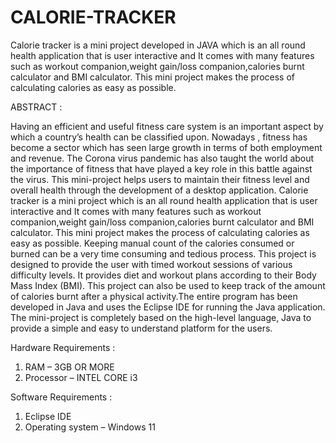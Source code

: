 # CALORIE-TRACKER
Calorie tracker is a mini project developed in JAVA which is an all round health application that is user interactive and It comes with many features such as workout companion,weight gain/loss companion,calories burnt calculator and BMI calculator. This mini project makes the process of calculating calories as easy as possible. 

ABSTRACT :

Having an efficient and useful fitness care system is an important aspect by which a country’s health can be classified upon. Nowadays , fitness has become a sector which has seen large growth in terms of both employment and revenue. The  Corona virus  pandemic has also taught the world about the importance of fitness that have played a key role in this battle against the virus. This mini-project helps users to maintain their fitness level and overall health through the development of a desktop application. Calorie tracker is a mini project which is an all round health application that is user interactive and It comes with many features such as workout companion,weight gain/loss companion,calories burnt calculator and BMI calculator. This mini project makes the process of calculating calories as easy as possible. Keeping  manual count of the calories consumed or burned can be a very time consuming and tedious process. This project is designed to provide the user with timed workout sessions of various difficulty levels. It provides diet and workout plans according to their Body Mass Index (BMI). This project can also be used to keep track of the amount of calories burnt after a physical activity.The entire program has been developed in Java and uses the Eclipse IDE for running the Java application. The mini-project is completely based on the high-level language, Java to provide a simple and easy to understand platform for the users.

Hardware Requirements :

1) RAM – 3GB OR MORE
2) Processor – INTEL CORE i3


Software Requirements :

1) Eclipse IDE
2) Operating system – Windows 11



